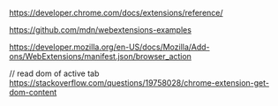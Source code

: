 
https://developer.chrome.com/docs/extensions/reference/

https://github.com/mdn/webextensions-examples








https://developer.mozilla.org/en-US/docs/Mozilla/Add-ons/WebExtensions/manifest.json/browser_action



// read dom of active tab
https://stackoverflow.com/questions/19758028/chrome-extension-get-dom-content
